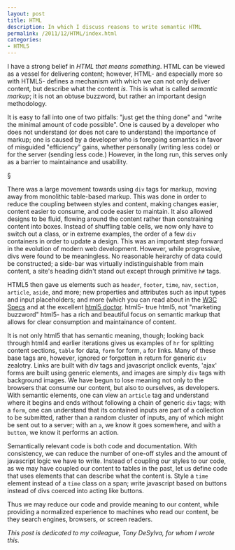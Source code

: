 ```yaml
---
layout: post
title: HTML
description: In which I discuss reasons to write semantic HTML
permalink: /2011/12/HTML/index.html
categories:
- HTML5
---
```


I have a strong belief in *HTML that means something*. HTML can be viewed as a
vessel for delivering content; however, HTML- and especially more so with HTML5-
defines a mechanism with which we can not only deliver content, but describe
what the content *is*. This is what is called *semantic markup*; it is not an
obtuse buzzword, but rather an important design methodology.

It is easy to fall into one of two pitfalls: "just get the thing done" and
"write the minimal amount of code possible". One is caused by a developer
who does not understand (or does not care to understand) the importance of markup;
one is caused by a developer who is foregoing semantics in favor of misguided
"efficiency" gains, whether personally (writing less code) or for the server
(sending less code.) However, in the long run, this serves only as a barrier
to maintainance and usability.

&#167;

There was a large movement towards using `div` tags for markup, moving away
from monolithic table-based markup. This was done in order to reduce the
coupling between styles and content, making changes easier, content easier
to consume, and code easier to maintain. It also allowed designs to be fluid,
flowing around the content rather than constraining content into boxes.  Instead
of shuffling table cells, we now only have to switch out a class, or in extreme
examples, the order of a few `div` containers in order to update a design. This
was an important step forward in the evolution of modern web development. 
However, while progressive, divs were found to be meaningless. No reasonable
heirarchy of data could be constructed; a side-bar was virtually indistinguishable
from main content, a site's heading didn't stand out except through primitive
`h#` tags.


HTML5 then gave us elements such as `header`, `footer`, `time`, `nav`, `section`,
`article`, `aside`, and more; new properties and attributes such as input types
and input placeholders; and more (which you can read about in the
[W3C Specs](http://www.w3.org/TR/html5-diff/#new-elements) and at the excellent
[html5 doctor](http://html5doctor.com/element-index/). html5- true html5, not
"marketing buzzword" html5- has a rich and beautiful focus on semantic markup
that allows for clear consumption and maintainance of content.

It is not only html5 that has semantic meaning, though; looking back through
html4 and earlier iterations gives us examples of `hr` for splitting content
sections, `table` for data, `form` for form, `a` for links. Many of these base
tags are, however, ignored or forgotten in return for generic `div` zealotry.
Links are built with div tags and javascript onclick events, 'ajax' forms are
built using generic elements, and images are simply `div` tags with background
images. We have begun to lose meaning not only to the browsers that consume our
content, but also to ourselves, as developers. With semantic elements, one can
view an `article` tag and understand where it begins and ends without following
a chain of generic `div` tags; with a `form`, one can understand that its
contained inputs are part of a collection to be submitted, rather than a random
cluster of inputs, any of which might be sent out to a server; with an `a`, we
know it goes somewhere, and with a `button`, we know it performs an action.

Semantically relevant code is both code and documentation. With consistency,
we can reduce the number of one-off styles and the amount of javascript logic
we have to write. Instead of coupling our styles to our code, as we may have
coupled our content to tables in the past, let us define code that uses
elements that can describe what the content is. Style a `time` element instead
of a `time` class on a span; write javascript based on buttons instead of divs
coerced into acting like buttons.

Thus we may reduce our code and provide meaning to our content, while providing
a normalized experience to machines who read our content, be they search
engines, browsers, or screen readers.

*This post is dedicated to my colleague, Tony DeSylva, for whom I wrote this.*
